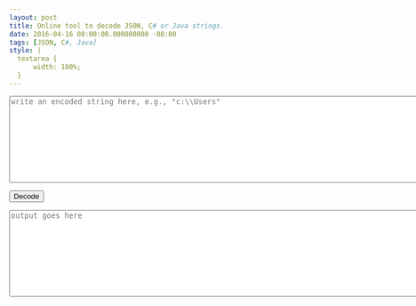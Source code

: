 ```yaml
---
layout: post
title: Online tool to decode JSON, C# or Java strings.
date: 2016-04-16 00:00:00.000000000 -08:00
tags: [JSON, C#, Java]
style: |
  textarea {
      width: 100%;
  }
---
```


<p><textarea id="inputText" rows="10" cols="100" placeholder="write an encoded string here, e.g., &quot;c:\\Users&quot;"></textarea></p>
<p><input type="button" id="decodeButton" value="Decode" /></p>
<p><textarea id="outputText" rows="10" cols="100" placeholder="output goes here"></textarea></p>
<script>
decodeButton.addEventListener("click", function() {
    outputText.value = "";
    outputText.value = JSON.parse(inputText.value);
});
</script>

